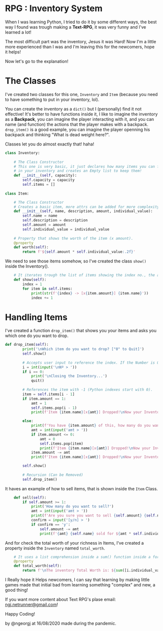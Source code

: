 # RPG : Inventory System

When I was learning Python, I tried to do it by some different ways, the best way I found was trough making a <b>Text-RPG</b>, it was very funny and I've learned a lot!

The most difficult part was the inventory, Jesus it was Hard! Now I'm a little more experienced than I was and I'm leaving this for the newcomers, hope it helps!

Now let's go to the explanation!

# The Classes

I've created two classes for this one, `Inventory` and `Item` (because you need to have something to put in your inventory, lol).

You can create the inventory as a `dict()` but I (personally) find it not effective! It's better to have functions inside it,
I like to imagine the inventory as a <b>Backpack</b>, you can imagine the player interacting with it, and you can name (and function) the actions
that the player makes with a backpack. `drop_item()` is a good example, you can imagine the player openning his backpack and thinking "What is dead weight here?".

Classes let you do almost exactly that! haha!

```python
class Inventory:
    
    # The Class Constructor
    # This one is very basic, it just declares how many items you can fit 
    # in your inventory and creates an Empty list to keep them!
    def __init__(self, capacity):
        self.capacity = capacity
        self.items = []
        
class Item:

    # The Class Constructor
    # Creates a basic item, more attrs can be added for more complexity!
    def __init__(self, name, description, amount, individual_value):
        self.name = name
        self.description = description
        self.amount = amount
        self.individual_value = individual_value
    
    # Property that shows the worth of the item (x amount).
    @property
    def worth(self):
        return f'${self.amount * self.individual_value:.2f}'
```

We need to see those items somehow, so I've created the class `show()` inside the Inventory().

```python
    # It iterates trough the list of items showing the index no., the amount and the item name.
    def show(self):
        index = 1
        for item in self.items:
            print(str(f'{index} -> [x{item.amount}] {item.name}'))
            index += 1
```

# Handling Items
I've created a function `drop_item()` that shows you your items and asks you which one do you want to drop.

```python
def drop_item(self):
        print('\nWhich item do you want to drop? ["0" to Quit]')
        self.show()
        
        # Accepts user input to reference the index. If the Number is 0, quits the program (can be changed of course).
        i = int(input('\nNº > '))
        if i == 0:
            print('\nClosing the Inventory...')
            quit()
        
        # References the item with -1 (Python indexes start with 0).
        item = self.items[i - 1]
        if item.amount == 1:
            amt = 1
            self.items.pop(i - 1)
            print(f'Item {item.name}[x{amt}] Dropped!\nNow your Inventory is this:')

        else:
            print(f'You have {item.amount} of this, how many do you want to drop?')
            amt = int(input('amt > '))
            if item.amount <= 0:
                amt = 0
                self.items.pop(item)
                print(f'Item {item.name}[x{amt}] Dropped!\nNow your Inventory is this:')
            item.amount -= amt
            print(f'Item {item.name}[x{amt}] Dropped!\nNow your Inventory is this:')

        self.show()
        
        # Recursion (Can be Removed)
        self.drop_item()
```

It haves an example of how to sell items, that is shown inside the `Item` Class.

```python
    def sell(self):
        if self.amount >= 1:
            print('How many do you want to sell?')
            amt = int(input('amt > '))
            print(f'Are you sure you want to sell {self.amount} {self.name} for ${self.individual_value * amt:.2f}?')
            confirm = input('[y/n] > ')
            if confirm == 'y':
                self.amount -= amt
                print(f'{amt} {self.name} sold for ${amt * self.individual_value:.2f}!')

```

And for check the total worth of your richness in Items, I've created a property inside the `Inventory` named `total_worth`.

```python
    # It uses a list comprehension inside a sum() function inside a formatted string (That's why I love Python).
    @property
    def total_worth(self):
        return f'\nThe inventory Total Worth is: ${sum([i.individual_value * i.amount for i in self.items]):.2f}'
```

I Really hope it Helps newcomers, I can say that learning by making little games made that initial bad from learning something "complex" and new, a good thing!

If you want more content about Text RPG's plase email: ngj.netrunner@gmail.com!

Happy Coding!

by @ngeorgj at 16/08/2020
made during the pandemic.
    


